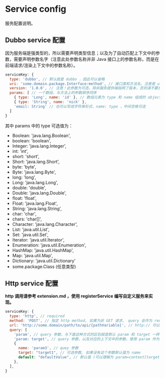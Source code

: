 # Service config

服务配置说明。

## Dubbo service 配置

因为服务端是强类型的，所以需要声明类型信息；以及为了自动匹配上下文中的参数，需要声明参数名字（注意此处参数名称并非 Java 接口上的参数名称，而是在前端请求/渲染上下文中的参数名称）。

```js
serviceKey: {
  type: 'dubbo', // 默认就是 dubbo ，因此可以省略
  uri: 'some.domain.package.Interface:method', // 接口类和方法名，注意是 uri 不是 url
  version: '1.0.0', // 注意！此参数为可选，除非服务提供端指明了版本，否则请不要在这里指定版本
  params: [ // 一个数组，与方法上的参数顺序同序
    { type: 'Long', name: 'id' }, // 数组元素为 type 和 name 组成的 object
    { type: 'String', name: 'nick' },
    'email: String' // 也可以写成字符串形式，name: type ，中间空格可选
  ]
}
```

其中 params 中的 type 可选值为：

- Boolean: 'java.lang.Boolean',
- boolean: 'boolean',
- Integer: 'java.lang.Integer',
- int: 'int',
- short: 'short',
- Short: 'java.lang.Short',
- byte: 'byte',
- Byte: 'java.lang.Byte',
- long: 'long',
- Long: 'java.lang.Long',
- double: 'double',
- Double: 'java.lang.Double',
- float: 'float',
- Float: 'java.lang.Float',
- String: 'java.lang.String',
- char: 'char',
- chars: 'char[]',
- Character: 'java.lang.Character',
- List: 'java.util.List',
- Set: 'java.util.Set',
- Iterator: 'java.util.Iterator',
- Enumeration: 'java.util.Enumeration',
- HashMap: 'java.util.HashMap',
- Map: 'java.util.Map',
- Dictionary: 'java.util.Dictionary'
- some.package.Class (任意类型)

## Http service 配置

**http 调用请参考 extension.md ，使用 registerService 编写自定义服务来实现。**

```js
serviceKey: {
  type: 'http', // required
  method: 'POST', // 指定 http method, 如果为非 GET 请求， query 会作为 request body 以 form data 发出
  url: 'http://some.domain/path/to/api/{pathVariable}', // http:// 可以省略，使用 {paramName} 来占位, 你也可以给 url 上的参数设置默认值: http://some.domain/path/to/api/{pathVariable:123}
  query: [
    'param', // query 参数，与下面这种方式的区别就是默认 param 和 target 一样
    'param: target', // query 参数，以及对应的上下文中的参数，使用 param 作为 query name，使用上下文中的 target 作为值（可以理解为 param=context[target]）
    {
      name: 'param3', // quey 参数
      target: "target1", // 可选参数, 如果没有这个参数默认值为 name
      default: "defaultValue", // 默认值 (可以理解为 param=context[target] || defaultValue)
    },
  ],
}
```
